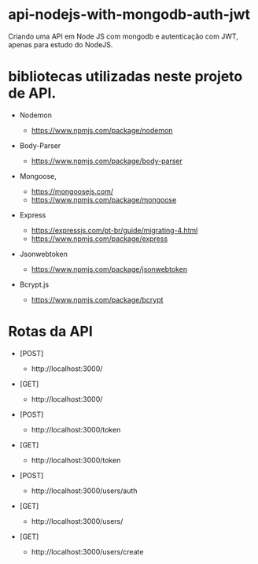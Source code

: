 # api-nodejs-with-mongodb-auth-jwt
Criando uma API em Node JS com mongodb e autenticação com JWT, apenas para estudo do NodeJS.

# bibliotecas utilizadas neste projeto de API.
  * Nodemon
    * https://www.npmjs.com/package/nodemon
    
  * Body-Parser
    * https://www.npmjs.com/package/body-parser
    
  * Mongoose,
    * https://mongoosejs.com/
    * https://www.npmjs.com/package/mongoose
        
  * Express
    * https://expressjs.com/pt-br/guide/migrating-4.html
    * https://www.npmjs.com/package/express
   
  * Jsonwebtoken
    * https://www.npmjs.com/package/jsonwebtoken
    
  * Bcrypt.js
    * https://www.npmjs.com/package/bcrypt
  

# Rotas da API
* [POST]
  * http://localhost:3000/

* [GET]
  * http://localhost:3000/

* [POST]
  * http://localhost:3000/token

* [GET]
  * http://localhost:3000/token

* [POST]
  * http://localhost:3000/users/auth

* [GET]
  * http://localhost:3000/users/
    
* [GET]
  * http://localhost:3000/users/create

